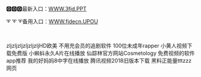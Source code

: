 <p>
	🅾🅾🅾最新入口：<a href="http://www.baidu.com/link?url=6MA2SWnO3Raqke39an_0PUxosM6ZrUGzi1BN9tNnlPW&wd">WWW.3fjd.PPT</a> 
	<p>
		➰
➰
➰备用入口：<a href="http://www.baidu.com/link?url=6MA2SWnO3Raqke39an_0PUxosM6ZrUGzi1BN9tNnlPW&wd">WWW.fjdecn.UPOU</a> 
	</p>
	<p>
		<br />
	</p>
	<p>
		zljzljzljzljzljzljHD欧美
不用充会员的追剧软件
100位未成年rapper
小黄人视频下载免费版
小蝌蚪永久A片在线播放
仙踪林官方网站Cosmetology
免费视频的软件app推荐
我的好妈妈8中字在线播放
腾讯视频2018旧版本下载
黑料正能量tttzzz网页
	</p>
